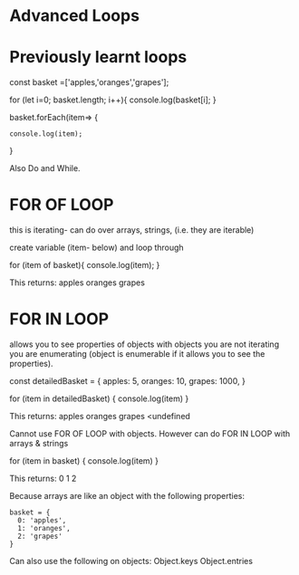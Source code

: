 # Advanced Loops

# Previously learnt loops
const basket =['apples,'oranges','grapes'];

  for (let i=0; basket.length; i++){
    console.log(basket[i];
  }

  basket.forEach(item=> {

    console.log(item);

  }

Also Do and While. 

# FOR OF LOOP
this is iterating- can do over arrays, strings, (i.e. they are iterable)

create variable (item- below) and loop through

  for (item of basket){
    console.log(item);
   }
 
This returns:
  apples
  oranges
  grapes

 
 # FOR IN LOOP
 allows you to see properties of objects
 with objects you are not iterating you are enumerating (object is enumerable if it allows you to see the properties). 

 
   const detailedBasket = {
     apples: 5,
     oranges: 10,
     grapes: 1000, 
   }
 
   for (item in detailedBasket) {
    console.log(item)
   }

This returns:
  apples
  oranges
  grapes
  <undefined
 
 Cannot use FOR OF LOOP with objects. However can do FOR IN LOOP with arrays & strings
 
   for (item in basket) {
    console.log(item)
   }
 
 This returns: 
  0
  1
  2
  
  Because arrays are like an object with the following properties:
  
    basket = {
      0: 'apples',
      1: 'oranges',
      2: 'grapes'
    }
  
  Can also use the following on objects:
  Object.keys
  Object.entries
  
